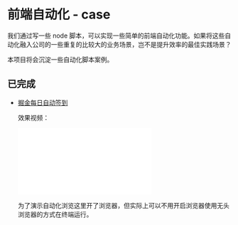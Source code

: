 # 前端自动化 - case

我们通过写一些 node 脚本，可以实现一些简单的前端自动化功能。如果将这些自动化融入公司的一些重复的比较大的业务场景，岂不是提升效率的最佳实践场景？

本项目将会沉淀一些自动化脚本案例。

## 已完成

- [掘金每日自动签到](https://github.com/Jimmylxue/headless_case/blob/master/packages/juejin/README.md)

  效果视频：

  <iframe src="//player.bilibili.com/player.html?aid=916559575&bvid=BV1Su4y147gM&cid=1283444267&p=1" scrolling="no" border="0" frameborder="no" framespacing="0" allowfullscreen="true"> </iframe>

  为了演示自动化浏览这里开了浏览器，但实际上可以不用开启浏览器使用无头浏览器的方式在终端运行。
